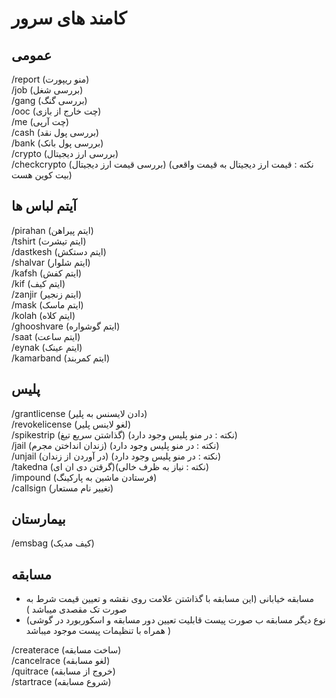 # کامند های سرور
## عمومی
<div class= "code-block">
<span class="orange">/report</span><span class="blue"> (منو ریپورت)</span><br>
<span class="orange">/job</span><span class="blue"> (بررسی شغل)</span><br>
<span class="orange">/gang</span><span class="blue"> (بررسی گنگ)</span><br>
<span class="orange">/ooc</span><span class="blue"> (چت خارج از بازی)</span><br>
<span class="orange">/me</span><span class="blue"> (چت آرپی)</span><br>
<span class="orange">/cash</span><span class="blue"> (بررسی پول نقد)</span><br>
<span class="orange">/bank</span><span class="blue"> (بررسی پول بانک)</span><br>
<span class="orange">/crypto</span><span class="blue"> (بررسی ارز دیجیتال)</span><br>
<span class="orange">/checkcrypto</span><span class="blue"> (بررسی قیمت ارز دیجیتال) (نکته : قیمت ارز دیجیتال به قیمت واقعی بیت کوین هست)</span><br>
</div>

## آیتم لباس ها

<div class= "code-block">
  <span class="orange">/pirahan</span><span class="blue"> (ایتم پیراهن)</span><br>
  <span class="orange">/tshirt</span><span class="blue"> (ایتم تیشرت)</span><br>
  <span class="orange">/dastkesh</span><span class="blue"> (ایتم دستکش)</span><br>
  <span class="orange">/shalvar</span><span class="blue"> (ایتم شلوار)</span><br>
  <span class="orange">/kafsh</span><span class="blue"> (ایتم کفش)</span><br>
  <span class="orange">/kif</span><span class="blue"> (ایتم کیف)</span><br>
  <span class="orange">/zanjir</span><span class="blue"> (ایتم زنجیر)</span><br>
  <span class="orange">/mask</span><span class="blue"> (ایتم ماسک)</span><br>
  <span class="orange">/kolah</span><span class="blue"> (ایتم کلاه)</span><br>
  <span class="orange">/ghooshvare</span><span class="blue"> (ایتم گوشواره)</span><br>
  <span class="orange">/saat</span><span class="blue"> (ایتم ساعت)</span><br>
  <span class="orange">/eynak</span><span class="blue"> (ایتم عینک)</span><br>
  <span class="orange">/kamarband</span><span class="blue"> (ایتم کمربند)</span><br>
</div>



## پلیس
<div class= "code-block">
  <span class="orange">/grantlicense</span><span class="blue"> (دادن لایسنس به پلیر)</span><br>
  <span class="orange">/revokelicense</span><span class="blue"> (لغو لاینس پلیر)</span><br>
  <span class="orange">/spikestrip</span><span class="blue"> (گذاشتن سریع تیغ) (نکته : در منو پلیس وجود دارد)</span><br>
  <span class="orange">/jail</span><span class="blue"> (زندان انداختن مجرم) (نکته : در منو پلیس وجود دارد)</span><br>
  <span class="orange">/unjail</span><span class="blue"> (در آوردن از زندان) (نکته : در منو پلیس وجود دارد)</span><br>
  <span class="orange">/takedna</span><span class="blue"> (گرقتن دی ان ای)(نکته : نیاز به ظرف خالی)</span><br>
  <span class="orange">/impound</span><span class="blue"> (فرستادن ماشین به پارکینگ)</span><br>
  <span class="orange">/callsign</span><span class="blue"> (تغییر نام مستعار)</span><br>
</div>


## بیمارستان
<div class= "code-block">
  <span class="orange">/emsbag</span><span class="blue"> (کیف مدیک)</span><br>
</div>

##  مسابقه
-  مسابقه خیابانی (این مسابقه با گذاشتن علامت روی نقشه و تعیین قیمت شرط به صورت تک مقصدی میباشد )
- (نوع دیگر مسابقه ب صورت پیست قابلیت تعیین دور مسابقه و اسکوربورد در گوشی همراه با تنظیمات پیست موجود میباشد )

<div class= "code-block">
  <span class="orange">/createrace</span><span class="blue"> (ساخت مسابقه)</span><br>
  <span class="orange">/cancelrace</span><span class="blue"> (لغو مسابقه)</span><br>
  <span class="orange">/quitrace</span><span class="blue"> (خروج  از مسابقه)</span><br>
  <span class="orange">/startrace</span><span class="blue"> (شروع مسابقه)</span><br>
</div>     


